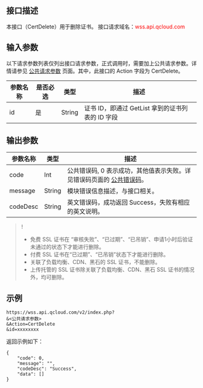 ## 接口描述
本接口（CertDelete）用于删除证书。
接口请求域名：<font style="color:red">wss.api.qcloud.com</font>

## 输入参数
以下请求参数列表仅列出接口请求参数，正式调用时，需要加上公共请求参数。详情请参见 <a href="/doc/api/372/4153" title="公共请求参数">公共请求参数</a> 页面。其中，此接口的 Action 字段为 CertDelete。

| 参数名称 | 是否必选  | 类型 | 描述 |
|---------|---------|---------|---------|
| id | 是 | String | 证书 ID，即通过 GetList 拿到的证书列表的 ID 字段 |

## 输出参数
| 参数名称 | 类型 | 描述 |
|---------|---------|---------|
| code | Int | 公共错误码, 0 表示成功，其他值表示失败。详见错误码页面的 <a href="https://cloud.tencent.com/doc/api/372/%E9%94%99%E8%AF%AF%E7%A0%81#1.E3.80.81.E5.85.AC.E5.85.B1.E9.94.99.E8.AF.AF.E7.A0.81" title="公共错误码">公共错误码</a>。|
| message | String | 模块错误信息描述，与接口相关。|
| codeDesc | String | 英文错误码，成功返回 Success，失败有相应的英文说明。|

>! 
> - 免费 SSL 证书在 “审核失败”、“已过期”、“已吊销”、申请1小时后验证未通过的状态下才能进行删除。
> - 付费 SSL 证书在“已过期”、“已吊销”状态下才能进行删除。
> - 关联了负载均衡、CDN、黑石的 SSL 证书，不能删除。
> - 上传托管的 SSL 证书除关联了负载均衡、CDN、黑石 SSL 证书的情况外，均可删除。

## 示例
```
https://wss.api.qcloud.com/v2/index.php?
&<公共请求参数>
&Action=CertDelete
&id=xxxxxxxx
```
返回示例如下：

```
{
    "code": 0,
    "message": "",
    "codeDesc": "Success",
    "data": []
}
```
